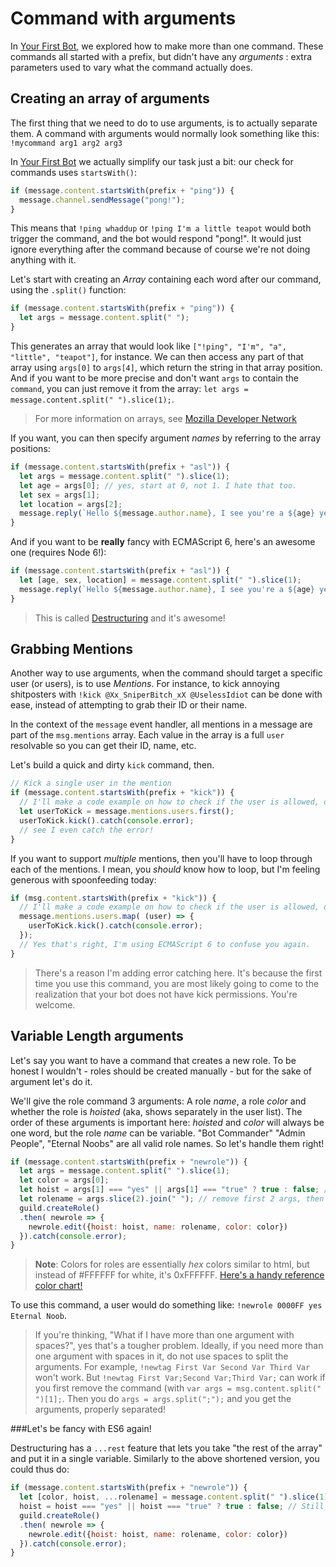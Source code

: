 # Command with arguments

In [Your First Bot](../coding-walkthroughs/your_basic_bot.md), we explored how to make more than one command. These commands all started with a prefix, but didn't have any *arguments* : extra parameters used to vary what the command actually does.

## Creating an array of arguments

The first thing that we need to do to use arguments, is to actually separate them. A command with arguments would normally look something like this: 
`!mycommand arg1 arg2 arg3`

In [Your First Bot](../coding-walkthroughs/your_basic_bot.md) we actually simplify our task just a bit: our check for commands uses `startsWith()`: 

```js
if (message.content.startsWith(prefix + "ping")) {
  message.channel.sendMessage("pong!");
} 
```

This means that `!ping whaddup` or `!ping I'm a little teapot` would both trigger the command, and the bot would respond "pong!". It would just ignore everything after the command because of course we're not doing anything with it.

Let's start with creating an *Array* containing each word after our command, using the `.split()` function: 

```js
if (message.content.startsWith(prefix + "ping")) {
  let args = message.content.split(" ");
} 
```

This generates an array that would look like `["!ping", "I'm", "a", "little", "teapot"]`, for instance. We can then access any part of that array using `args[0]` to `args[4]`, which return the string in that array position. And if you want to be more precise and don't want `args` to contain the `command`, you can just remove it from the array: `let args = message.content.split(" ").slice(1);`. 

> For more information on arrays, see [Mozilla Developer Network](https://developer.mozilla.org/en-US/docs/Web/JavaScript/Reference/Global_Objects/Array)

If you want, you can then specify argument *names* by referring to the array positions: 

```js
if (message.content.startsWith(prefix + "asl")) {
  let args = message.content.split(" ").slice(1);
  let age = args[0]; // yes, start at 0, not 1. I hate that too.
  let sex = args[1];
  let location = args[2];
  message.reply(`Hello ${message.author.name}, I see you're a ${age} year old ${sex} from ${location}. Wanna date?`);
} 
```

And if you want to be **really** fancy with ECMAScript 6, here's an awesome one (requires Node 6!):
```js
if (message.content.startsWith(prefix + "asl")) {
  let [age, sex, location] = message.content.split(" ").slice(1);
  message.reply(`Hello ${message.author.name}, I see you're a ${age} year old ${sex} from ${location}. Wanna date?`);
} 
```

> This is called [Destructuring](https://developer.mozilla.org/en/docs/Web/JavaScript/Reference/Operators/Destructuring_assignment) and it's awesome! 

## Grabbing Mentions

Another way to use arguments, when the command should target a specific user (or users), is to use *Mentions*. For instance, to kick annoying shitposters with `!kick @Xx_SniperBitch_xX @UselessIdiot` can be done with ease, instead of attempting to grab their ID or their name.

In the context of the `message` event handler, all mentions in a message are part of the `msg.mentions` array. Each value in the array is a full `user` resolvable so you can get their ID, name, etc. 

Let's build a quick and dirty `kick` command, then.

```js
// Kick a single user in the mention
if (message.content.startsWith(prefix + "kick")) {
  // I'll make a code example on how to check if the user is allowed, one day!
  let userToKick = message.mentions.users.first();
  userToKick.kick().catch(console.error);
  // see I even catch the error!
} 
```

If you want to support *multiple* mentions, then you'll have to loop through each of the mentions. I mean, you *should* know how to loop, but I'm feeling generous with spoonfeeding today: 

```js
if (msg.content.startsWith(prefix + "kick")) {
  // I'll make a code example on how to check if the user is allowed, one day!
  message.mentions.users.map( (user) => {
    userToKick.kick().catch(console.error);
  });
  // Yes that's right, I'm using ECMAScript 6 to confuse you again.
} 
```

> There's a reason I'm adding error catching here. It's because the first time you use this command, you are most likely going to come to the realization that your bot does not have kick permissions. You're welcome.

## Variable Length arguments

Let's say you want to have a command that creates a new role. To be honest I wouldn't - roles should be created manually - but for the sake of argument let's do it.

We'll give the role command 3 arguments: A role *name*, a role *color* and whether the role is *hoisted* (aka, shows separately in the user list). The order of these arguments is important here: *hoisted* and *color* will always be one word, but the role *name* can be variable. "Bot Commander" "Admin People", "Eternal Noobs" are all valid role names. So let's handle them right!

```js
if (message.content.startsWith(prefix + "newrole")) {
  let args = message.content.split(" ").slice(1);
  let color = args[0];
  let hoist = args[1] === "yes" || args[1] === "true" ? true : false; // google "ternary if javascript"
  let rolename = args.slice(2).join(" "); // remove first 2 args, then join array with a space
  guild.createRole()
  .then( newrole => {
    newrole.edit({hoist: hoist, name: rolename, color: color})
  }).catch(console.error);
} 
```

> **Note**: Colors for roles are essentially *hex* colors similar to html, but instead of #FFFFFF for white, it's 0xFFFFFF. [Here's a handy reference color chart!](http://www.nthelp.com/colorcodes.htm)

To use this command, a user would do something like: `!newrole 0000FF yes Eternal Noob`. 

> If you're thinking, "What if I have more than one argument with spaces?", yes that's a tougher problem. Ideally, if you need more than one argument with spaces in it, do not use spaces to split the arguments. For example, `!newtag First Var Second Var Third Var` won't work. But `!newtag First Var;Second Var;Third Var;` can work if you first remove the command (with `var args = msg.content.split(" ")[1];`. Then you do `args = args.split(";");` and you get the arguments, properly separated!

###Let's be fancy with ES6 again!

Destructuring has a `...rest` feature that lets you take "the rest of the array" and put it in a single variable. Similarly to the above shortened version, you could thus do:

```js
if (message.content.startsWith(prefix + "newrole")) {
  let [color, hoist, ...rolename] = message.content.split(" ").slice(1);
  hoist = hoist === "yes" || hoist === "true" ? true : false; // Still gotta do this check!
  guild.createRole()
  .then( newrole => {
    newrole.edit({hoist: hoist, name: rolename, color: color})
  }).catch(console.error);
} 
```
